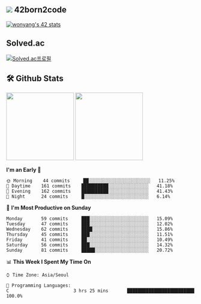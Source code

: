 
## <img src="https://img.shields.io/badge/-000000?style=flat&logo=42&logoColor=white"> 42born2code
[![wonyang's 42 stats](https://badge42.vercel.app/api/v2/cl5nhe5b6007809kydha7ht42/stats?cursusId=21&coalitionId=88)](https://profile.intra.42.fr/users/wonyang)

## Solved.ac
[![Solved.ac프로필](http://mazassumnida.wtf/api/v2/generate_badge?boj=bennyws)](https://solved.ac/bennyws)

## 🛠️ Github Stats
<p>
  <img height="180em" src="https://github-readme-stats-veggie-garden.vercel.app/api?username=gemstoneyang&show_icons=true&include_all_commits=true&bg_color=30,e96443,904e95&title_color=fff&text_color=fff">
  <img height="180em" src="https://github-readme-stats-veggie-garden.vercel.app/api/top-langs/?username=gemstoneyang&layout=compact&bg_color=30,e96443,904e95&title_color=fff&text_color=fff">
</p>

<!--START_SECTION:waka-->
**I'm an Early 🐤** 

```text
🌞 Morning    44 commits     ██░░░░░░░░░░░░░░░░░░░░░░░   11.25% 
🌆 Daytime    161 commits    ██████████░░░░░░░░░░░░░░░   41.18% 
🌃 Evening    162 commits    ██████████░░░░░░░░░░░░░░░   41.43% 
🌙 Night      24 commits     █░░░░░░░░░░░░░░░░░░░░░░░░   6.14%

```
📅 **I'm Most Productive on Sunday** 

```text
Monday       59 commits     ███░░░░░░░░░░░░░░░░░░░░░░   15.09% 
Tuesday      47 commits     ███░░░░░░░░░░░░░░░░░░░░░░   12.02% 
Wednesday    62 commits     ████░░░░░░░░░░░░░░░░░░░░░   15.86% 
Thursday     45 commits     ███░░░░░░░░░░░░░░░░░░░░░░   11.51% 
Friday       41 commits     ██░░░░░░░░░░░░░░░░░░░░░░░   10.49% 
Saturday     56 commits     ███░░░░░░░░░░░░░░░░░░░░░░   14.32% 
Sunday       81 commits     █████░░░░░░░░░░░░░░░░░░░░   20.72%

```


📊 **This Week I Spent My Time On** 

```text
⌚︎ Time Zone: Asia/Seoul

💬 Programming Languages: 
C                        3 hrs 25 mins       █████████████████████████   100.0%

```


<!--END_SECTION:waka-->
